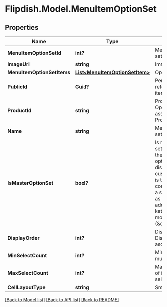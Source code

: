 # Flipdish.Model.MenuItemOptionSet
## Properties

Name | Type | Description | Notes
------------ | ------------- | ------------- | -------------
**MenuItemOptionSetId** | **int?** | Menu item option set identifier | [optional] 
**ImageUrl** | **string** | Image url | [optional] 
**MenuItemOptionSetItems** | [**List&lt;MenuItemOptionSetItem&gt;**](MenuItemOptionSetItem.md) | Option set items | [optional] 
**PublicId** | **Guid?** | Permanent reference to the item. | [optional] 
**ProductId** | **string** | Product Id when the OptionSet is associated to a Product | [optional] 
**Name** | **string** | Menu item option set name | [optional] 
**IsMasterOptionSet** | **bool?** | Is master option set. This can affect the layout of the options in the menu displayed to the customer. Usually it is true if the option could be considerd a standalone item as opposed to an addition (\&quot;with ketchup\&quot;) or modifier (\&quot;large\&quot;). | [optional] 
**DisplayOrder** | **int?** | Display order. Displayed in ascending order. | [optional] 
**MinSelectCount** | **int?** | Minimum items must be selected | [optional] 
**MaxSelectCount** | **int?** | Maximum number of items can be selected | [optional] 
**CellLayoutType** | **string** | Small | Medium | Large  Affects the layout of the menu. | [optional] 

[[Back to Model list]](../README.md#documentation-for-models) [[Back to API list]](../README.md#documentation-for-api-endpoints) [[Back to README]](../README.md)

